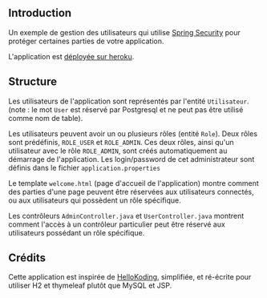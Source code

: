 ## Introduction

Un exemple de gestion des utilisateurs qui utilise
 [Spring Security](https://spring.io/projects/spring-security)
pour protéger certaines parties de votre application.

L'application est [déployée sur heroku](https://gestionutilisateurs.herokuapp.com/).

## Structure

Les utilisateurs de l'application sont représentés par l'entité `Utilisateur`. 
(note : le mot `User` est réservé par Postgresql et ne peut pas être utilisé comme nom de table).

Les utilisateurs peuvent avoir un ou plusieurs rôles (entité `Role`). Deux rôles sont prédéfinis, 
`ROLE_USER` et `ROLE_ADMIN`. Ces deux rôles, ainsi qu'un utilisateur avec le rôle `ROLE_ADMIN`, sont créés automatiquement au démarrage de l'application. 
Les login/password de cet administrateur sont définis dans le fichier `application.properties`

Le template `welcome.html` (page d'accueil de l'application) montre
comment des parties d'une page peuvent être réservées aux utilisateurs connectés,
ou aux utilisateurs qui possèdent un rôle spécifique.

Les contrôleurs `AdminController.java` et `UserController.java` montrent comment
l'accès à un contrôleur particulier peut être réservé aux utilisateurs possédant un rôle spécifique.

## Crédits
Cette application est inspirée de [HelloKoding](https://hellokoding.com/registration-and-login-example-with-spring-security-spring-boot-spring-data-jpa-hsql-jsp/),
simplifiée, et ré-écrite pour utiliser H2 et thymeleaf plutôt que MySQL et JSP.
